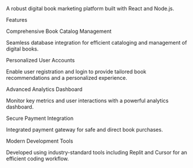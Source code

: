 
A robust digital book marketing platform built with React and Node.js.

Features

Comprehensive Book Catalog Management

Seamless database integration for efficient cataloging and management of digital books.

Personalized User Accounts

Enable user registration and login to provide tailored book recommendations and a personalized experience.

Advanced Analytics Dashboard

Monitor key metrics and user interactions with a powerful analytics dashboard.

Secure Payment Integration

Integrated payment gateway for safe and direct book purchases.

Modern Development Tools

Developed using industry-standard tools including Replit and Cursor for an efficient coding workflow.
